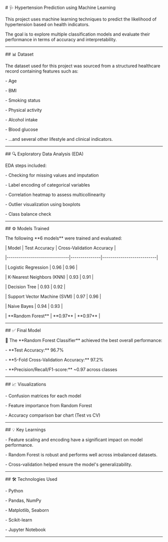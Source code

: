 \# 🩺 Hypertension Prediction using Machine Learning



This project uses machine learning techniques to predict the likelihood of hypertension based on health indicators. 

The goal is to explore multiple classification models and evaluate their performance in terms of accuracy and interpretability.



---



\## 📊 Dataset



The dataset used for this project was sourced from a structured healthcare record containing features such as:



\- Age

\- BMI

\- Smoking status

\- Physical activity

\- Alcohol intake

\- Blood glucose

\- ...and several other lifestyle and clinical indicators.



---



\## 🔍 Exploratory Data Analysis (EDA)



EDA steps included:



\- Checking for missing values and imputation

\- Label encoding of categorical variables

\- Correlation heatmap to assess multicollinearity

\- Outlier visualization using boxplots

\- Class balance check



---



\## ⚙️ Models Trained



The following \*\*6 models\*\* were trained and evaluated:



| Model                          | Test Accuracy | Cross-Validation Accuracy |

|-------------------------------|---------------|---------------------------|

| Logistic Regression           | 0.96          | 0.96                      |

| K-Nearest Neighbors (KNN)     | 0.93          | 0.91                      |

| Decision Tree                 | 0.93          | 0.92                      |

| Support Vector Machine (SVM)  | 0.97          | 0.96                      |

| Naive Bayes                   | 0.94          | 0.93                      |

| \*\*Random Forest\*\*             | \*\*0.97\*\*      | \*\*0.97\*\*                  |



---



\## ✅ Final Model



🎯 The \*\*Random Forest Classifier\*\* achieved the best overall performance:

\- \*\*Test Accuracy:\*\* 96.7%

\- \*\*5-Fold Cross-Validation Accuracy:\*\* 97.2%

\- \*\*Precision/Recall/F1-score:\*\* ~0.97 across classes



---



\## 📈 Visualizations



\- Confusion matrices for each model

\- Feature importance from Random Forest

\- Accuracy comparison bar chart (Test vs CV)



---



\## 💡 Key Learnings



\- Feature scaling and encoding have a significant impact on model performance.

\- Random Forest is robust and performs well across imbalanced datasets.

\- Cross-validation helped ensure the model's generalizability.



---



\## 🛠️ Technologies Used



\- Python

\- Pandas, NumPy

\- Matplotlib, Seaborn

\- Scikit-learn

\- Jupyter Notebook



---

